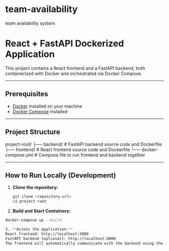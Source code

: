 # team-availability
team availability system

# React + FastAPI Dockerized Application

This project contains a React frontend and a FastAPI backend, both containerized with Docker and orchestrated via Docker Compose.

---

## Prerequisites

- [Docker](https://docs.docker.com/get-docker/) installed on your machine  
- [Docker Compose](https://docs.docker.com/compose/install/) installed

---

## Project Structure
project-root/
├── backend/ # FastAPI backend source code and Dockerfile
├── frontend/ # React frontend source code and Dockerfile
└── docker-compose.yml # Compose file to run frontend and backend together

---

## How to Run Locally (Development)

1. **Clone the repository:**

   ```bash
   git clone <repository-url>
   cd project-root
   
2. **Build and Start Containers:**
  ```bash
  docker-compose up --build

3. **Access the application:**
React frontend: http://localhost:3000
FastAPI backend (optional): http://localhost:8000
The frontend will automatically communicate with the backend using the Docker internal network.
